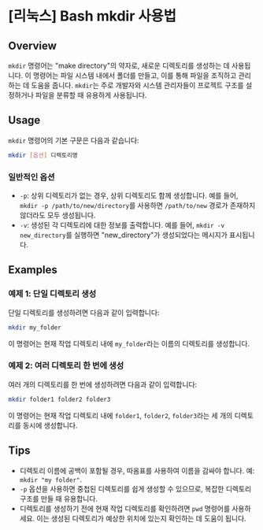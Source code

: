 # [리눅스] Bash mkdir 사용법

## Overview
`mkdir` 명령어는 "make directory"의 약자로, 새로운 디렉토리를 생성하는 데 사용됩니다. 이 명령어는 파일 시스템 내에서 폴더를 만들고, 이를 통해 파일을 조직하고 관리하는 데 도움을 줍니다. `mkdir`는 주로 개발자와 시스템 관리자들이 프로젝트 구조를 설정하거나 파일을 분류할 때 유용하게 사용됩니다.

## Usage
`mkdir` 명령어의 기본 구문은 다음과 같습니다:

```bash
mkdir [옵션] 디렉토리명
```

### 일반적인 옵션
- `-p`: 상위 디렉토리가 없는 경우, 상위 디렉토리도 함께 생성합니다. 예를 들어, `mkdir -p /path/to/new/directory`를 사용하면 `/path/to/new` 경로가 존재하지 않더라도 모두 생성됩니다.
- `-v`: 생성된 각 디렉토리에 대한 정보를 출력합니다. 예를 들어, `mkdir -v new_directory`를 실행하면 "new_directory"가 생성되었다는 메시지가 표시됩니다.

## Examples
### 예제 1: 단일 디렉토리 생성
단일 디렉토리를 생성하려면 다음과 같이 입력합니다:

```bash
mkdir my_folder
```
이 명령어는 현재 작업 디렉토리 내에 `my_folder`라는 이름의 디렉토리를 생성합니다.

### 예제 2: 여러 디렉토리 한 번에 생성
여러 개의 디렉토리를 한 번에 생성하려면 다음과 같이 입력합니다:

```bash
mkdir folder1 folder2 folder3
```
이 명령어는 현재 작업 디렉토리 내에 `folder1`, `folder2`, `folder3`라는 세 개의 디렉토리를 동시에 생성합니다.

## Tips
- 디렉토리 이름에 공백이 포함될 경우, 따옴표를 사용하여 이름을 감싸야 합니다. 예: `mkdir "my folder"`.
- `-p` 옵션을 사용하면 중첩된 디렉토리를 쉽게 생성할 수 있으므로, 복잡한 디렉토리 구조를 만들 때 유용합니다.
- 디렉토리를 생성하기 전에 현재 작업 디렉토리를 확인하려면 `pwd` 명령어를 사용하세요. 이는 생성된 디렉토리가 예상한 위치에 있는지 확인하는 데 도움이 됩니다.